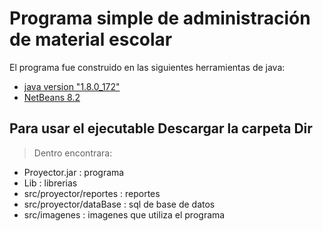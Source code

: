 # Programa simple de administración de material escolar

El programa fue construido en las siguientes herramientas de java:

* [java version "1.8.0_172"](http://www.oracle.com/technetwork/java/javase/downloads/jdk8-downloads-2133151.html)
* [NetBeans 8.2](https://netbeans.org/)

## Para usar el ejecutable Descargar la carpeta Dir

> Dentro encontrara:

* Proyector.jar             : programa
* Lib                       : librerias
* src/proyector/reportes    : reportes
* src/proyector/dataBase    : sql de base de datos
* src/imagenes              : imagenes que utiliza el programa